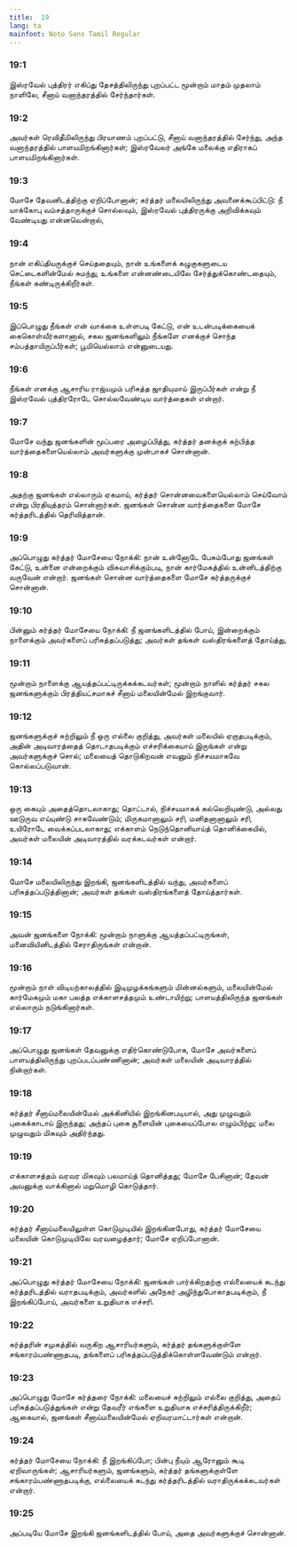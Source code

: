 ```yaml
---
title:  19
lang: ta
mainfont: Noto Sans Tamil Regular
---
```


###  19:1

இஸ்ரவேல் புத்திரர் எகிப்து தேசத்திலிருந்து புறப்பட்ட மூன்றாம் மாதம் முதலாம் நாளிலே, சீனாய் வனாந்தரத்தில் சேர்ந்தார்கள்.

###  19:2

அவர்கள் ரெவிதீமிலிருந்து பிரயாணம் புறப்பட்டு, சீனாய் வனாந்தரத்தில் சேர்ந்து, அந்த வனாந்தரத்தில் பாளயமிறங்கினார்கள்; இஸ்ரவேலர் அங்கே மலைக்கு எதிராகப் பாளயமிறங்கினார்கள்.

###  19:3

மோசே தேவனிடத்திற்கு ஏறிப்போனான்; கர்த்தர் மலையிலிருந்து அவனைக்கூப்பிட்டு: நீ யாக்கோபு வம்சத்தாருக்குச் சொல்லவும், இஸ்ரவேல் புத்திரருக்கு அறிவிக்கவும் வேண்டியது என்னவென்றால்,

###  19:4

நான் எகிப்தியருக்குச் செய்ததையும், நான் உங்களைக் கழுகுகளுடைய செட்டைகளின்மேல் சுமந்து, உங்களை என்னண்டையிலே சேர்த்துக்கொண்டதையும், நீங்கள் கண்டிருக்கிறீர்கள்.

###  19:5

இப்பொழுது நீங்கள் என் வாக்கை உள்ளபடி கேட்டு, என் உடன்படிக்கையைக் கைகொள்வீர்களானால், சகல ஜனங்களிலும் நீங்களே எனக்குச் சொந்த சம்பத்தாயிருப்பீர்கள்; பூமியெல்லாம் என்னுடையது.

###  19:6

நீங்கள் எனக்கு ஆசாரிய ராஜ்யமும் பரிசுத்த ஜாதியுமாய் இருப்பீர்கள் என்று நீ இஸ்ரவேல் புத்திரரோடே சொல்லவேண்டிய வார்த்தைகள் என்றார்.

###  19:7

மோசே வந்து ஜனங்களின் மூப்பரை அழைப்பித்து, கர்த்தர் தனக்குக் கற்பித்த வார்த்தைகளையெல்லாம் அவர்களுக்கு முன்பாகச் சொன்னான்.

###  19:8

அதற்கு ஜனங்கள் எல்லாரும் ஏகமாய், கர்த்தர் சொன்னவைகளையெல்லாம் செய்வோம் என்று பிரதியுத்தரம் சொன்னார்கள். ஜனங்கள் சொன்ன வார்த்தைகளை மோசே கர்த்தரிடத்தில் தெரிவித்தான்.

###  19:9

அப்பொழுது கர்த்தர் மோசேயை நோக்கி: நான் உன்னோடே பேசும்போது ஜனங்கள் கேட்டு, உன்னை என்றைக்கும் விசுவாசிக்கும்படி, நான் கார்மேகத்தில் உன்னிடத்திற்கு வருவேன் என்றார். ஜனங்கள் சொன்ன வார்த்தைகளை மோசே கர்த்தருக்குச் சொன்னான்.

###  19:10

பின்னும் கர்த்தர் மோசேயை நோக்கி: நீ ஜனங்களிடத்தில் போய், இன்றைக்கும் நாளைக்கும் அவர்களைப் பரிசுத்தப்படுத்து; அவர்கள் தங்கள் வஸ்திரங்களைத் தோய்த்து,

###  19:11

மூன்றாம் நாளைக்கு ஆயத்தப்பட்டிருக்கக்கடவர்கள்; மூன்றாம் நாளில் கர்த்தர் சகல ஜனங்களுக்கும் பிரத்தியட்சமாகச் சீனாய் மலையின்மேல் இறங்குவார்.

###  19:12

ஜனங்களுக்குச் சுற்றிலும் நீ ஒரு எல்லை குறித்து, அவர்கள் மலையில் ஏறாதபடிக்கும், அதின் அடிவாரத்தைத் தொடாதபடிக்கும் எச்சரிக்கையாய் இருங்கள் என்று அவர்களுக்குச் சொல்; மலையைத் தொடுகிறவன் எவனும் நிச்சயமாகவே கொல்லப்படுவான்.

###  19:13

ஒரு கையும் அதைத்தொடலாகாது; தொட்டால், நிச்சயமாகக் கல்லெறியுண்டு, அல்லது ஊடுருவ எய்யுண்டு சாகவேண்டும்; மிருகமானாலும் சரி, மனிதனானாலும் சரி, உயிரோடே வைக்கப்படலாகாது; எக்காளம் நெடுந்தொனியாய்த் தொனிக்கையில், அவர்கள் மலையின் அடிவாரத்தில் வரக்கடவர்கள் என்றார்.

###  19:14

மோசே மலையிலிருந்து இறங்கி, ஜனங்களிடத்தில் வந்து, அவர்களைப் பரிசுத்தப்படுத்தினான்; அவர்கள் தங்கள் வஸ்திரங்களைத் தோய்த்தார்கள்.

###  19:15

அவன் ஜனங்களை நோக்கி: மூன்றாம் நாளுக்கு ஆயத்தப்பட்டிருங்கள், மனைவியினிடத்தில் சேராதிருங்கள் என்றான்.

###  19:16

மூன்றாம் நாள் விடியற்காலத்தில் இடிமுழக்கங்களும் மின்னல்களும், மலையின்மேல் கார்மேகமும் மகா பலத்த எக்காளசத்தமும் உண்டாயிற்று; பாளயத்திலிருந்த ஜனங்கள் எல்லாரும் நடுங்கினார்கள்.

###  19:17

அப்பொழுது ஜனங்கள் தேவனுக்கு எதிர்கொண்டுபோக, மோசே அவர்களைப் பாளயத்திலிருந்து புறப்படப்பண்ணினான்; அவர்கள் மலையின் அடிவாரத்தில் நின்றார்கள்.

###  19:18

கர்த்தர் சீனாய்மலையின்மேல் அக்கினியில் இறங்கினபடியால், அது முழுவதும் புகைக்காடாய் இருந்தது; அந்தப் புகை சூளையின் புகையைப்போல எழும்பிற்று; மலை முழுவதும் மிகவும் அதிர்ந்தது.

###  19:19

எக்காளசத்தம் வரவர மிகவும் பலமாய்த் தொனித்தது; மோசே பேசினான்; தேவன் அவனுக்கு வாக்கினால் மறுமொழி கொடுத்தார்.

###  19:20

கர்த்தர் சீனாய்மலையிலுள்ள கொடுமுடியில் இறங்கினபோது, கர்த்தர் மோசேயை மலையின் கொடுமுடியிலே வரவழைத்தார்; மோசே ஏறிப்போனான்.

###  19:21

அப்பொழுது கர்த்தர் மோசேயை நோக்கி: ஜனங்கள் பார்க்கிறதற்கு எல்லையைக் கடந்து கர்த்தரிடத்தில் வராதபடிக்கும், அவர்களில் அநேகர் அழிந்துபோகாதபடிக்கும், நீ இறங்கிப்போய், அவர்களை உறுதியாக எச்சரி.

###  19:22

கர்த்தரின் சமுகத்தில் வருகிற ஆசாரியர்களும், கர்த்தர் தங்களுக்குள்ளே சங்காரம்பண்ணாதபடி, தங்களைப் பரிசுத்தப்படுத்திக்கொள்ளவேண்டும் என்றார்.

###  19:23

அப்பொழுது மோசே கர்த்தரை நோக்கி: மலையைச் சுற்றிலும் எல்லை குறித்து, அதைப் பரிசுத்தப்படுத்துங்கள் என்று தேவரீர் எங்களை உறுதியாக எச்சரித்திருக்கிறீர்; ஆகையால், ஜனங்கள் சீனாய்மலையின்மேல் ஏறிவரமாட்டார்கள் என்றான்.

###  19:24

கர்த்தர் மோசேயை நோக்கி: நீ இறங்கிப்போ; பின்பு நீயும் ஆரோனும் கூடி ஏறிவாருங்கள்; ஆசாரியர்களும், ஜனங்களும், கர்த்தர் தங்களுக்குள்ளே சங்காரம்பண்ணாதபடிக்கு, எல்லையைக் கடந்து கர்த்தரிடத்தில் வராதிருக்கக்கடவர்கள் என்றார்.

###  19:25

அப்படியே மோசே இறங்கி ஜனங்களிடத்தில் போய், அதை அவர்களுக்குச் சொன்னான்.

